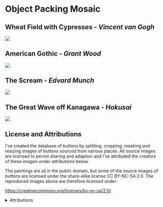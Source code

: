 # Object Packing Mosaic

## Wheat Field with Cypresses - *Vincent van Gogh*

![](output_images/wheat-field-with-cypresses.png)

## American Gothic - *Grant Wood*

![](output_images/american-gothic.png)

## The Scream - *Edvard Munch*

![](output_images/the-scream.png)

## The Great Wave off Kanagawa - *Hokusai*

![](output_images/Great_Wave_off_Kanagawa.png)

## License and Attributions

I've created the database of buttons by splitting, cropping, masking and resizing images of buttons sourced from various places. All source images are licensed to permit sharing and adaption and I've attributed the creators of these images under *attributions* below.

The paintings are all in the public domain, but some of the source images of buttons are licensed under the share-alike license CC BY-NC-SA 2.0. The reproduced images above are therefore licensed under:

<https://creativecommons.org/licenses/by-nc-sa/2.0/>

<details><summary style="display: list-item; cursor: pointer;">Attributions</summary>

<p>I've sourced the images of buttons from the following creators/organizations:</p>

<blockquote>
<p>Source creator label: andy-johnson<br>
Website: <a href="https://www.flickr.com/people/93410621@N05" rel="nofollow">https://www.flickr.com/people/93410621@N05</a><br>
License: <a href="https://creativecommons.org/licenses/by-nc-sa/2.0/" rel="nofollow">https://creativecommons.org/licenses/by-nc-sa/2.0/</a></p>
</blockquote>
<blockquote>
<p>Source creator label: arlene-janner<br>
Website: <a href="https://www.flickr.com/people/106074308@N06/" rel="nofollow">https://www.flickr.com/people/106074308@N06/</a><br>
License: <a href="https://creativecommons.org/licenses/by/2.0/" rel="nofollow">https://creativecommons.org/licenses/by/2.0/</a></p>
</blockquote>
<blockquote>
<p>Source creator label: volvob12b<br>
Website: <a href="https://www.flickr.com/people/volvob12b/" rel="nofollow">https://www.flickr.com/people/volvob12b/</a><br>
License: <a href="https://creativecommons.org/publicdomain/zero/1.0/" rel="nofollow">https://creativecommons.org/publicdomain/zero/1.0/</a></p>
</blockquote>
<blockquote>
<p>Source creator label: twenty-questions<br>
Website: <a href="https://www.flickr.com/people/twenty_questions" rel="nofollow">https://www.flickr.com/people/twenty_questions</a><br>
License: <a href="https://creativecommons.org/licenses/by-nc/2.0/" rel="nofollow">https://creativecommons.org/licenses/by-nc/2.0/</a></p>
</blockquote>
<blockquote>
<p>Source creator label: markmorgantrinidad<br>
Website: <a href="https://www.flickr.com/people/markmorgantrinidad" rel="nofollow">https://www.flickr.com/people/markmorgantrinidad</a><br>
License: <a href="https://creativecommons.org/licenses/by/2.0/" rel="nofollow">https://creativecommons.org/licenses/by/2.0/</a></p>
</blockquote>
<blockquote>
<p>Source creator label: presley-m<br>
Website: <a href="https://www.flickr.com/people/presley_m/" rel="nofollow">https://www.flickr.com/people/presley_m/</a><br>
License: <a href="https://creativecommons.org/licenses/by-nc-sa/2.0/" rel="nofollow">https://creativecommons.org/licenses/by-nc-sa/2.0/</a></p>
</blockquote>
<blockquote>
<p>Source creator label: silvia-siri<br>
Website: <a href="https://www.flickr.com/people/130331218@N03/" rel="nofollow">https://www.flickr.com/people/130331218@N03/</a><br>
License: <a href="https://creativecommons.org/licenses/by-nc-sa/2.0/" rel="nofollow">https://creativecommons.org/licenses/by-nc-sa/2.0/</a></p>
</blockquote>
<blockquote>
<p>Source creator label: mag3737<br>
Website: <a href="https://www.flickr.com/people/mag3737/" rel="nofollow">https://www.flickr.com/people/mag3737/</a><br>
License: <a href="https://creativecommons.org/licenses/by-nc-sa/2.0/" rel="nofollow">https://creativecommons.org/licenses/by-nc-sa/2.0/</a></p>
</blockquote>
<blockquote>
<p>Source creator label: littlelixie<br>
Website: <a href="https://www.flickr.com/people/littlelixie/" rel="nofollow">https://www.flickr.com/people/littlelixie/</a><br>
License: <a href="https://creativecommons.org/licenses/by-nc/2.0/" rel="nofollow">https://creativecommons.org/licenses/by-nc/2.0/</a></p>
</blockquote>
<blockquote>
<p>Source creator label: obd-design<br>
Website: <a href="https://www.flickr.com/people/obd-design" rel="nofollow">https://www.flickr.com/people/obd-design</a><br>
License: <a href="https://creativecommons.org/licenses/by-nc-sa/2.0/" rel="nofollow">https://creativecommons.org/licenses/by-nc-sa/2.0/</a></p>
</blockquote>
<blockquote>
<p>Source creator label: pikrepo<br>
Website: <a href="https://pikrepo.com/" rel="nofollow">https://pikrepo.com/</a><br>
License: <a href="https://creativecommons.org/publicdomain/zero/1.0/" rel="nofollow">https://creativecommons.org/publicdomain/zero/1.0/</a></p>
</blockquote>
<blockquote>
<p>Source creator label: pixbay<br>
Website: <a href="https://pixbay.com/" rel="nofollow">https://pixbay.com/</a><br>
License: <a href="https://creativecommons.org/publicdomain/zero/1.0/" rel="nofollow">https://creativecommons.org/publicdomain/zero/1.0/</a></p>
</blockquote>
<blockquote>
<p>Source creator label: pixnio<br>
Website: <a href="https://pixnio.com/" rel="nofollow">https://pixnio.com/</a><br>
License: <a href="https://creativecommons.org/publicdomain/zero/1.0/" rel="nofollow">https://creativecommons.org/publicdomain/zero/1.0/</a></p>
</blockquote>
<blockquote>
<p>Source creator label: readyelements<br>
Website: <a href="http://www.readyelements.com/" rel="nofollow">http://www.readyelements.com/</a><br>
License: <a href="https://creativecommons.org/publicdomain/zero/1.0/" rel="nofollow">https://creativecommons.org/publicdomain/zero/1.0/</a></p>
</blockquote>
<blockquote>
<p>Source creator label: salvagenation<br>
Website: <a href="https://www.flickr.com/people/salvagenation" rel="nofollow">https://www.flickr.com/people/salvagenation</a><br>
License: <a href="https://creativecommons.org/licenses/by-nc-sa/2.0/" rel="nofollow">https://creativecommons.org/licenses/by-nc-sa/2.0/</a></p>
</blockquote>
<blockquote>
<p>Source creator label: scrappy-annie<br>
Website: <a href="https://www.flickr.com/people/14903992@N08" rel="nofollow">https://www.flickr.com/people/14903992@N08</a><br>
License: <a href="https://creativecommons.org/licenses/by-nc/2.0/" rel="nofollow">https://creativecommons.org/licenses/by-nc/2.0/</a></p>
</blockquote>
<blockquote>
<p>Source creator label: shellysblogger<br>
Website: <a href="https://www.flickr.com/people/shellysblogger/" rel="nofollow">https://www.flickr.com/people/shellysblogger/</a><br>
License: <a href="https://creativecommons.org/licenses/by-nc-sa/2.0/" rel="nofollow">https://creativecommons.org/licenses/by-nc-sa/2.0/</a></p>
</blockquote>
<blockquote>
<p>Source creator label: thevintagesailor<br>
Website: <a href="https://www.flickr.com/people/thevintagesailor/" rel="nofollow">https://www.flickr.com/people/thevintagesailor/</a><br>
License: <a href="https://creativecommons.org/licenses/by-nc/2.0/" rel="nofollow">https://creativecommons.org/licenses/by-nc/2.0/</a></p>
</blockquote>
<blockquote>
<p>Source creator label: vaula<br>
Website: <a href="https://www.flickr.com/people/23882161@N03/" rel="nofollow">https://www.flickr.com/people/23882161@N03/</a><br>
License: <a href="https://creativecommons.org/licenses/by-nc/2.0/" rel="nofollow">https://creativecommons.org/licenses/by-nc/2.0/</a></p>
</blockquote>
<blockquote>
<p>Source creator label: welshkaren<br>
Website: <a href="https://www.flickr.com/people/welshkaren" rel="nofollow">https://www.flickr.com/people/welshkaren</a><br>
License: <a href="https://creativecommons.org/licenses/by-nc/2.0/" rel="nofollow">https://creativecommons.org/licenses/by-nc/2.0/</a></p>
</blockquote>

</details>

